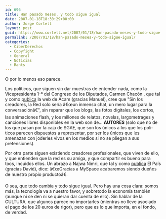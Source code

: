 ```yaml
---
id: 696
title: Han pasado meses, y todo sigue igual
date: 2007-01-18T18:30:29+00:00
author: Jorge Cortell
layout: post
guid: https://www.cortell.net/2007/01/18/han-pasado-meses-y-todo-sigue-igual/
permalink: /2007/01/18/han-pasado-meses-y-todo-sigue-igual/
categories:
  - CiberDerechos
  - Copyfight
  - General
  - Noticias
  - Rants
---
```

O por lo menos eso parece.

Los polí­ticos, que siguen sin dar muestras de entender nada, como la Vicepresidenta 1-ª del Congreso de los Diputados, Carmen Chacón , que tal y como <a target="_blank" title="noticia en Acam" href="https://www.acam.es/noticias_detalle.php?id=1968">publica</a> la web de Acam (gracias Manuel), cree que "Sin los creadores, la Red solo serí­a â€œun inmenso chat, un mero lugar para la conversaciónâ€", sin reparar que los blogs, las fotos digitales, los cortos, las animaciones flash, y los millones de relatos, novelas, largometrages y canciones libres disponibles en la web son de... **AUTORES** (solo que no de los que pasan por la caja de SGAE, que son los únicos a los que los polí­ticos parecen dispuestos a representar, por ser los únicos que les amenazan con joderles vivos en los medios si no se pliegan a sus pretensiones).
  
Por otra parte siguen existiendo creadores profesionales, que viven de ello, y que entienden que la red es su amiga, y que compartir es bueno para toos, incuí­dos ellos. Un abrazo a Najwa Nimri, que tal y como <a target="_blank" title="El Paí­s" href="https://www.elpais.com/articulo/internet/Najwa/Nimri/Gracias/MySpace/acabaremos/siendo/duenos/propio/producto/elpeputec/20070114elpepunet_2/Tes">publica</a> El Paí­s (gracias David), dice: â€œGracias a MySpace acabaremos siendo dueños de nuestro propio productoâ€.

O sea, que todo cambia y todo sigue igual. Pero hay una cosa clara: somos más, la tecnologí­a va a nuestro favor, y sobretodo la economí­a también (aunque ni se den ni se quieran dar cuenta de ello). Sin hablar de la CULTURA, que algunos parece no importarles (mientras no lleve asociado el pago de los 20 euros de rigor), pero que es lo que importa, en el fondo, de verdad.